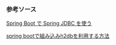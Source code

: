 ### 参考ソース  
[Spring Boot で Spring JDBC を使う](https://qiita.com/niwasawa/items/bd97d4eb179fe5a7ec3f)  
  
[spring bootで組み込みh2dbを利用する方法](https://qiita.com/5zm/items/4916d517b45ca9dc5a4b)  